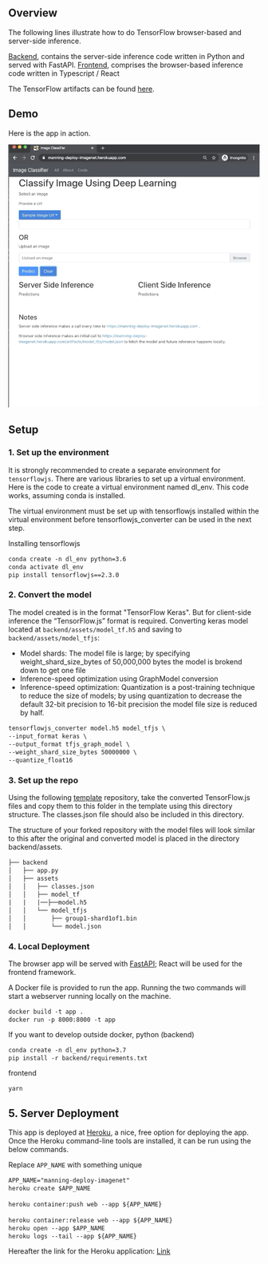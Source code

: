 ## Overview 

The following lines illustrate how to do TensorFlow browser-based and server-side inference.

[Backend](backend), contains the server-side inference code written in Python and served with FastAPI.
[Frontend](frontend), comprises the browser-based inference code written in Typescript / React 

The TensorFlow artifacts can be found [here](backend/assets).

## Demo 

Here is the app in action.

![Demo](assets/demo.gif)


## Setup

### 1. Set up the environment
It is strongly recommended to create a separate environment for `tensorflowjs`. There are various libraries to set up a virtual environment. Here is the code to create a virtual environment named dl_env. This code works, assuming conda is installed.

The virtual environment must be set up with tensorflowjs installed within the virtual environment before tensorflowjs_converter can be used in the next step.

Installing tensorflowjs 
``` 
conda create -n dl_env python=3.6
conda activate dl_env
pip install tensorflowjs==2.3.0
```

### 2. Convert the model
The model created is in the format "TensorFlow Keras". But for client-side inference the “TensorFlow.js” format is required.
Converting keras model located at `backend/assets/model_tf.h5` and saving to `backend/assets/model_tfjs`:

- Model shards: The model file is large; by specifying weight_shard_size_bytes of 50,000,000 bytes the model is brokend down to get one file
- Inference-speed optimization using GraphModel conversion
- Inference-speed optimization: Quantization is a post-training technique to reduce the size of models; by using quantization to decrease the default 32-bit precision to 16-bit precision the model file size is reduced by half.

```
tensorflowjs_converter model.h5 model_tfjs \
--input_format keras \
--output_format tfjs_graph_model \
--weight_shard_size_bytes 50000000 \
--quantize_float16
```

### 3. Set up the repo

Using the following [template](https://github.com/reshamas/deploying-web-app) repository, take the converted TensorFlow.js files and copy them to this folder in the template using this directory structure. The classes.json file should also be included in this directory.

The structure of your forked repository with the model files will look similar to this after the original and converted model is placed in the directory backend/assets.

```
├── backend
│   ├── app.py
│   ├── assets
│   │   ├── classes.json
│   │   ├── model_tf
|   |   |──├──model.h5
│   │   └── model_tfjs
│   │       ├── group1-shard1of1.bin
│   │       └── model.json
```

### 4. Local Deployment

The browser app will be served with [FastAPI](https://fastapi.tiangolo.com/); React will be used for the frontend framework. 

A Docker file is provided to run the app. Running the two commands will start a webserver running locally on the machine.
```
docker build -t app .
docker run -p 8000:8000 -t app 
```

If you want to develop outside docker,
python (backend)
```
conda create -n dl_env python=3.7 
pip install -r backend/requirements.txt
```

frontend
```
yarn 
```

## 5. Server Deployment

This app is deployed at [Heroku](https://www.heroku.com/home), a nice, free option for deploying the app. Once the Heroku command-line tools are installed, it can be run using the below commands.

Replace `APP_NAME` with something unique
```
APP_NAME="manning-deploy-imagenet"
heroku create $APP_NAME

heroku container:push web --app ${APP_NAME}

heroku container:release web --app ${APP_NAME}
heroku open --app $APP_NAME
heroku logs --tail --app ${APP_NAME}
```

Hereafter the link for the Heroku application: [Link](https://dlimgclassifier.herokuapp.com/)  
